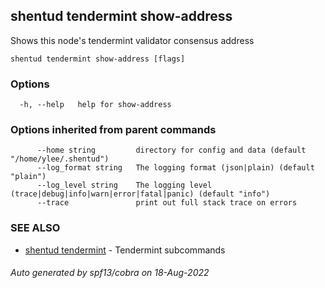 ## shentud tendermint show-address

Shows this node's tendermint validator consensus address

```
shentud tendermint show-address [flags]
```

### Options

```
  -h, --help   help for show-address
```

### Options inherited from parent commands

```
      --home string         directory for config and data (default "/home/ylee/.shentud")
      --log_format string   The logging format (json|plain) (default "plain")
      --log_level string    The logging level (trace|debug|info|warn|error|fatal|panic) (default "info")
      --trace               print out full stack trace on errors
```

### SEE ALSO

* [shentud tendermint](shentud_tendermint.md)	 - Tendermint subcommands

###### Auto generated by spf13/cobra on 18-Aug-2022
